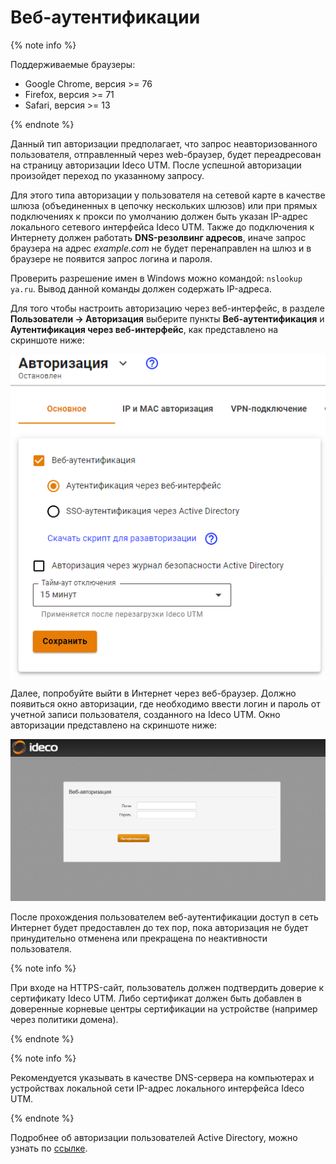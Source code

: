 # Веб-аутентификации

{% note info %}

Поддерживаемые браузеры:
* Google Chrome, версия >= 76
* Firefox, версия >= 71
* Safari, версия >= 13

{% endnote %}

Данный тип авторизации предполагает, что запрос неавторизованного пользователя, отправленный через web-браузер, будет переадресован на страницу авторизации Ideco UTM. После успешной авторизации произойдет переход по указанному запросу.

Для этого типа авторизации у пользователя на сетевой карте в качестве шлюза (объединенных в цепочку нескольких шлюзов) или при прямых подключениях к прокси по умолчанию должен быть указан IP-адрес локального сетевого интерфейса Ideco UTM. Также до подключения к Интернету должен работать **DNS-резолвинг адресов**, иначе запрос браузера на адрес *example.com* не будет перенаправлен на шлюз и в браузере не появится запрос логина и пароля.

Проверить разрешение имен в Windows можно командой: `nslookup ya.ru`. Вывод данной команды должен содержать IP-адреса.

Для того чтобы настроить авторизацию через веб-интерфейс, в разделе **Пользователи -> Авторизация** выберите пункты **Веб-аутентификация** и **Аутентификация через веб-интерфейс**, как представлено на скриншоте ниже:

![](../../../../_images/web-autorization.png)

Далее, попробуйте выйти в Интернет через веб-браузер. Должно появиться окно авторизации, где необходимо ввести логин и пароль от учетной записи пользователя, созданного на Ideco UTM. Окно авторизации представлено на скриншоте ниже:

![](../../../../_images/web-autorization1.png)

После прохождения пользователем веб-аутентификации доступ в сеть Интернет будет предоставлен до тех пор, пока авторизация не будет принудительно отменена или прекращена по неактивности пользователя.

{% note info %}

При входе на HTTPS-сайт, пользователь должен подтвердить доверие к сертификату Ideco UTM. Либо сертификат должен быть добавлен в доверенные корневые центры сертификации на устройстве \(например через политики домена\).

{% endnote %}

{% note info %}

Рекомендуется указывать в качестве DNS-сервера на компьютерах и устройствах локальной сети IP-адрес локального интерфейса Ideco UTM.

{% endnote %}

Подробнее об авторизации пользователей Active Directory, можно узнать по [ссылке](../active-directory/active-directory-user-authorization.md).